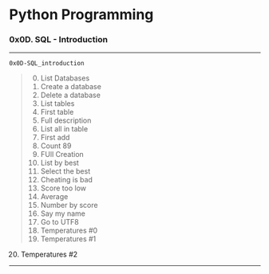# Python Programming
### 0x0D. SQL  - Introduction
---
`0x0D-SQL_introduction`
> 0. List Databases
> 1. Create a database
> 2. Delete a database
> 3. List tables
> 4. First table
> 5. Full description
> 6. List all in table
> 7. First add
> 8. Count 89
> 9. FUll Creation
> 10. List by best
> 11. Select the best
> 12. Cheating is bad
> 13. Score too low
> 14. Average
> 15. Number by score
> 16. Say my name
> 17. Go to UTF8
> 18. Temperatures #0
> 19. Temperatures #1
20. Temperatures #2
---
